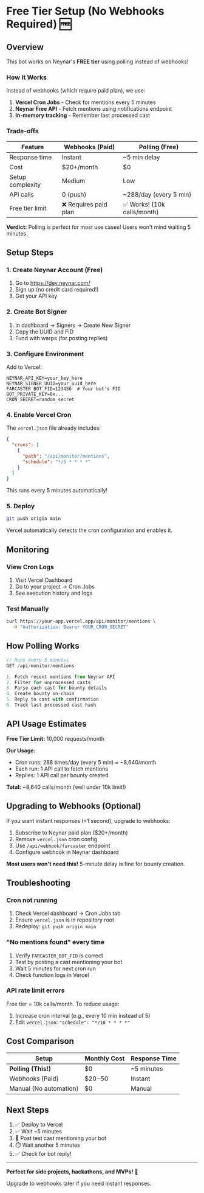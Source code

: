 # Free Tier Setup (No Webhooks Required) 🆓

## Overview

This bot works on Neynar's **FREE tier** using polling instead of webhooks!

### How It Works

Instead of webhooks (which require paid plan), we use:

1. **Vercel Cron Jobs** - Check for mentions every 5 minutes
2. **Neynar Free API** - Fetch mentions using notifications endpoint
3. **In-memory tracking** - Remember last processed cast

### Trade-offs

| Feature | Webhooks (Paid) | Polling (Free) |
|---------|----------------|----------------|
| Response time | Instant | ~5 min delay |
| Cost | $20+/month | $0 |
| Setup complexity | Medium | Low |
| API calls | 0 (push) | ~288/day (every 5 min) |
| Free tier limit | ❌ Requires paid plan | ✅ Works! (10k calls/month) |

**Verdict:** Polling is perfect for most use cases! Users won't mind waiting 5 minutes.

## Setup Steps

### 1. Create Neynar Account (Free)

1. Go to https://dev.neynar.com/
2. Sign up (no credit card required!)
3. Get your API key

### 2. Create Bot Signer

1. In dashboard → Signers → Create New Signer
2. Copy the UUID and FID
3. Fund with warps (for posting replies)

### 3. Configure Environment

Add to Vercel:

```env
NEYNAR_API_KEY=your_key_here
NEYNAR_SIGNER_UUID=your_uuid_here
FARCASTER_BOT_FID=123456  # Your bot's FID
BOT_PRIVATE_KEY=0x...
CRON_SECRET=random_secret
```

### 4. Enable Vercel Cron

The `vercel.json` file already includes:

```json
{
  "crons": [
    {
      "path": "/api/monitor/mentions",
      "schedule": "*/5 * * * *"
    }
  ]
}
```

This runs every 5 minutes automatically!

### 5. Deploy

```bash
git push origin main
```

Vercel automatically detects the cron configuration and enables it.

## Monitoring

### View Cron Logs

1. Visit Vercel Dashboard
2. Go to your project → Cron Jobs
3. See execution history and logs

### Test Manually

```bash
curl https://your-app.vercel.app/api/monitor/mentions \
  -H "Authorization: Bearer YOUR_CRON_SECRET"
```

## How Polling Works

```typescript
// Runs every 5 minutes
GET /api/monitor/mentions

1. Fetch recent mentions from Neynar API
2. Filter for unprocessed casts
3. Parse each cast for bounty details
4. Create bounty on-chain
5. Reply to cast with confirmation
6. Track last processed cast hash
```

## API Usage Estimates

**Free Tier Limit:** 10,000 requests/month

**Our Usage:**
- Cron runs: 288 times/day (every 5 min) = ~8,640/month
- Each run: 1 API call to fetch mentions
- Replies: 1 API call per bounty created

**Total:** ~8,640 calls/month (well under 10k limit!)

## Upgrading to Webhooks (Optional)

If you want instant responses (<1 second), upgrade to webhooks:

1. Subscribe to Neynar paid plan ($20+/month)
2. Remove `vercel.json` cron config
3. Use `/api/webhook/farcaster` endpoint
4. Configure webhook in Neynar dashboard

**Most users won't need this!** 5-minute delay is fine for bounty creation.

## Troubleshooting

### Cron not running

1. Check Vercel dashboard → Cron Jobs tab
2. Ensure `vercel.json` is in repository root
3. Redeploy: `git push origin main`

### "No mentions found" every time

1. Verify `FARCASTER_BOT_FID` is correct
2. Test by posting a cast mentioning your bot
3. Wait 5 minutes for next cron run
4. Check function logs in Vercel

### API rate limit errors

Free tier = 10k calls/month. To reduce usage:

1. Increase cron interval (e.g., every 10 min instead of 5)
2. Edit `vercel.json`: `"schedule": "*/10 * * * *"`

## Cost Comparison

| Setup | Monthly Cost | Response Time |
|-------|-------------|---------------|
| **Polling (This!)** | $0 | ~5 minutes |
| Webhooks (Paid) | $20-50 | Instant |
| Manual (No automation) | $0 | Manual |

## Next Steps

1. ✅ Deploy to Vercel
2. ✅ Wait ~5 minutes
3. 📝 Post test cast mentioning your bot
4. ⏱️ Wait another 5 minutes
5. ✅ Check for bot reply!

---

**Perfect for side projects, hackathons, and MVPs!** 🚀

Upgrade to webhooks later if you need instant responses.
